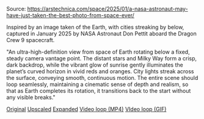 Source: https://arstechnica.com/space/2025/01/a-nasa-astronaut-may-have-just-taken-the-best-photo-from-space-ever/

Inspired by an image taken of the Earth, with cities streaking by below, captured in January 2025 by NASA Astronaut Don Pettit aboard the Dragon Crew 9 spacecraft.

"An ultra-high-definition view from space of Earth rotating below a fixed, steady camera vantage point. The distant stars and Milky Way form a crisp, dark backdrop, while the vibrant glow of sunrise gently illuminates the planet’s curved horizon in vivid reds and oranges. City lights streak across the surface, conveying smooth, continuous motion. The entire scene should loop seamlessly, maintaining a cinematic sense of depth and realism, so that as Earth completes its rotation, it transitions back to the start without any visible breaks."

[Original](./pettit-original.jpg)
[Upscaled](./pettit-original.jpg)
[Expanded](./pettit-original.jpg)
[Video loop (MP4)](./pettit-original.jpg)
[VIdeo loop (GIF)](./pettit-original.jpg)
